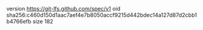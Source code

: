 version https://git-lfs.github.com/spec/v1
oid sha256:c460d150d1aac7aef4e7b8050accf9215d442bdec14a127d87d2cbb1b4766efb
size 182
